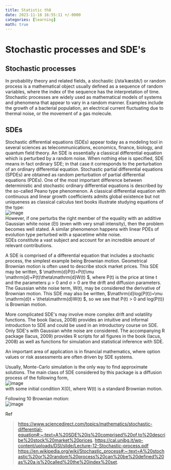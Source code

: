 ```yaml
---
title: Statistic th8
date: 2023-11-18 16:55:11 +/-0000
categories: [learning]
math: true
---
```


# Stochastic processes and SDE's

## Stochastic processes
In probability theory and related fields, a stochastic (/stəˈkæstɪk/) or random process is a mathematical object usually defined as a sequence of random variables, where the index of the sequence has the interpretation of time. Stochastic processes are widely used as mathematical models of systems and phenomena that appear to vary in a random manner. Examples include the growth of a bacterial population, an electrical current fluctuating due to thermal noise, or the movement of a gas molecule.

## SDEs
Stochastic differential equations (SDEs) appear today as a modeling tool in several sciences as telecommunications, economics, finance, biology, and quantum field theory.
An SDE is essentially a classical differential equation which is perturbed by a random noise. When nothing else is specified, SDE means in fact ordinary SDE; in that case it corresponds to the perturbation of an ordinary differential equation. Stochastic partial differential equations (SPDEs) are obtained as random perturbation of partial differential equations (PDEs).
One of the most important difference between deterministic and stochastic ordinary differential equations is described by the so-called Peano type phenomenon.
A classical differential equation with continuous and linear growth coefficients admits global existence but not uniqueness as classical calculus text books illustrate studying equations of the type: <br>
![image](https://github.com/Cheroberous/cheroberous.github.io/assets/102479391/8cca3bee-be52-47e2-b948-c4df8e719b9f) <br>
However, if one perturbs the right member of the equality with an additive Gaussian white noise (ξt) (even with very small intensity), then the problem becomes well stated. A similar phenomenon happens with linear PDEs of evolution type perturbed with a spacetime white noise. <br>
SDEs constitute a vast subject and account for an incredible amount of relevant contributions. <br>

A SDE is comprised of a differential equation that includes a stochastic process, the simplest example being Brownian motion. Geometrical Brownian motion is often used to describe stock market prices. This SDE may be written, $ \mathrm{d}P(t)=P(t)\mu \mathrm{d}+P(t)\theta\mathrm{d}W(t) $, where P(t) is the price at time t and the parameters μ > 0 and σ > 0 are the drift and diffusion parameters. The Gaussian white noise term, W(t), may be considered the derivative of Brownian motion. This SDE may also be written, $\mathrm{d}log(P(t))=\mu \mathrm{d}t + \theta\mathrm{d}W(t) $, so we see that P(t) > 0 and log(P(t)) is Brownian motion. <br>

More complicated SDE's may involve more complex drift and volatility functions. The book (Iacus, 2008) provides an intuitive and informal introduction to SDE and could be used in an introductory course on SDE. Only SDE's with Gaussian white noise are considered. The accompanying R package (Iacus, 2009) provides R scripts for all figures in the book (Iacus, 2008) as well as functions for simulation and statistical inference with SDE.

An important area of application is in financial mathematics, where option values or risk assessments are often driven by SDE systems. <br>


Usually, Monte-Carlo simulation is the only way to find approximate solutions. The main class of SDE considered by this package is a diffusion process of the following form, <br>
![image](https://github.com/Cheroberous/cheroberous.github.io/assets/102479391/36cde8e8-1ac9-4562-aca5-755dea8b0331) <br>
with some initial condition X(0), where W(t) is a standard Brownian motion. <br>


Following 10 Brownian motion: <br>
![image](https://github.com/Cheroberous/cheroberous.github.io/assets/102479391/b3086e0d-a6fd-43e7-b8b1-89297604a8ca) <br>










Ref
>https://www.sciencedirect.com/topics/mathematics/stochastic-differential-equation#:~:text=A%20SDE%20is%20comprised%20of,to%20describe%20stock%20market%20prices.
>https://cal.unibg.it/wp-content/uploads/DSI/slide/Lecture-12-Stochastic-process.pdf
>https://en.wikipedia.org/wiki/Stochastic_process#:~:text=A%20stochastic%20or%20random%20process%20can%20be%20defined%20as%20a,is%20called%20the%20index%20set.
